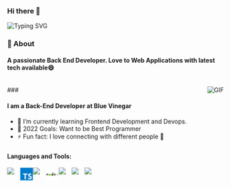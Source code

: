 ### Hi there 👋

![Typing SVG](https://readme-typing-svg.herokuapp.com?font=Architects+Daughter&color=white&size=30&lines=Hey!+It's+Yusoff!+👋;I'm+a+Back+End+Developer)

### 🧐 About

<h4>A passionate Back  End Developer. Love to  Web Applications with latest tech available😄</h4>
<br>
<img align="right" margin-top="20px" height="270px" alt="GIF" src="https://cdn.dribbble.com/users/1059583/screenshots/4171367/coding-freak.gif" />
### <h4>I am a Back-End Developer at Blue Vinegar</h4>

- 🌱 I’m currently learning Frontend Development and Devops.
- 🥅 2022 Goals: Want to be Best Programmer 
- ⚡ Fun fact: I love connecting with different people :raised_hands:

### <h4>Languages and Tools:</h4>
<img 
     align="left" 
     width="30px" 
     src="https://cdn.jsdelivr.net/gh/devicons/devicon/icons/vscode/vscode-original.svg" 
 />
 <img 
      align="left"
      width="30px"
      src="https://raw.githubusercontent.com/devicons/devicon/master/icons/typescript/typescript-original.svg"
  />
 <img 
      align="left" 
      width="30px" 
      src="https://cdn.jsdelivr.net/gh/devicons/devicon/icons/javascript/javascript-original.svg" 
   />
<img
      align="left"
      width="30px"
      src="https://raw.githubusercontent.com/devicons/devicon/master/icons/nodejs/nodejs-original-wordmark.svg"
/>
<img 
     align="left"
     width="30px"
     src="https://pbs.twimg.com/profile_images/1110148780991623201/vlqCsAVP_400x400.png"
/>
  <img 
       align="left"
       width="30px"
       src="https://www.logo.wine/a/logo/Ruby_on_Rails/Ruby_on_Rails-Logo.wine.svg"    
   />
 <img  
      align="left" 
      width="30px" 
      src="https://cdn.jsdelivr.net/gh/devicons/devicon/icons/docker/docker-plain.svg" 
  />
